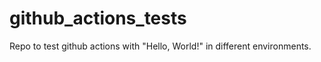 # github_actions_tests

Repo to test github actions with "Hello, World!" in different environments.
